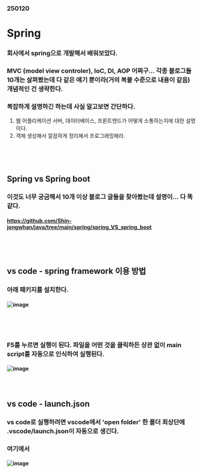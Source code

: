 ### 250120
# Spring
### 회사에서 spring으로 개발해서 배워보았다.
### MVC (model view controler), IoC, DI, AOP 어쩌구... 각종 블로그들 10개는 살펴봤는데 다 같은 얘기 뿐이라(거의 복붙 수준으로 내용이 같음) 개념적인 건 생략한다.
### 복잡하게 설명하긴 하는데 사실 알고보면 간단하다.
1. 웹 어플리케이션 서버, 데이터베이스, 프론트엔드가 어떻게 소통하는지에 대한 설명이다.
2. 객체 생성해서 깔끔하게 정리해서 프로그래밍해라.
### <br/><br/>

## Spring vs Spring boot
### 이것도 너무 궁금해서 10개 이상 블로그 글들을 찾아봤는데 설명이... 다 똑같다. 
#### https://github.com/Shin-jongwhan/java/tree/main/spring/spring_VS_spring_boot
### <br/><br/>

## vs code - spring framework 이용 방법
### 아래 패키지를 설치한다.
#### ![image](https://github.com/user-attachments/assets/2bae841a-e876-4d5a-8d71-820e88a3a015)
### <br/><br/>

### F5를 누르면 실행이 된다. 파일을 어떤 것을 클릭하든 상관 없이 main script를 자동으로 인식하여 실행된다.
#### ![image](https://github.com/user-attachments/assets/e1677f07-7351-4d52-9ec2-541f3ab3f7cc)
### <br/>

## vs code - launch.json
### vs code로 실행하려면 vscode에서 'open folder' 한 폴더 최상단에 .vscode/launch.json이 자동으로 생긴다.
### 여기에서 
#### ![image](https://github.com/user-attachments/assets/9186e445-2c87-4a00-8600-bb17a25a4076)
